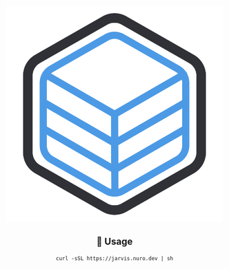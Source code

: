 <div align="center">
    <img src="https://github.com/morganzero/zerobox/raw/main/zerobox.png" />

## 🚀 Usage
```shell
curl -sSL https://jarvis.nuro.dev | sh
```
